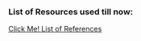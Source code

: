 ### List of Resources used till now:

[Click Me! List of References](https://docs.google.com/document/d/1a3Lv0SFQCrp7nnqkt_2aNRaG3EXlznLgnksoRxfk2tk/edit?usp=sharing)
